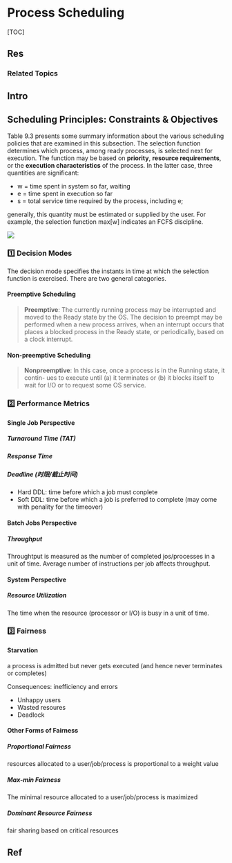 # Process Scheduling

[TOC]



## Res
### Related Topics



## Intro



## Scheduling Principles: Constraints & Objectives
Table 9.3 presents some summary information about the various scheduling policies that are examined in this subsection. The selection function determines which process, among ready processes, is selected next for execution. The function may be based on **priority**, **resource requirements**, or the **execution characteristics** of the process. In the latter case, three quantities are significant:
- w = time spent in system so far, waiting
- e = time spent in execution so far
- s = total service time required by the process, including e; 

generally, this quantity must be estimated or supplied by the user.
For example, the selection function max[w] indicates an FCFS discipline.

![](../../../../../../../../Assets/Pics/Screenshot%202023-05-18%20at%203.13.48%20PM.png)


### 1️⃣ Decision Modes
The decision mode specifies the instants in time at which the selection function is exercised. There are two general categories.
#### Preemptive Scheduling
> **Preemptive**: The currently running process may be interrupted and moved to the Ready state by the OS. The decision to preempt may be performed when a new process arrives, when an interrupt occurs that places a blocked process in the Ready state, or periodically, based on a clock interrupt.
#### Non-preemptive Scheduling
> **Nonpreemptive**: In this case, once a process is in the Running state, it contin- ues to execute until (a) it terminates or (b) it blocks itself to wait for I/O or to request some OS service.


### 2️⃣ Performance Metrics
#### Single Job Perspective
##### Turnaround Time (TAT)
##### Response Time
##### Deadline (时限/截止时间)
- Hard DDL: time before which a job must conplete
- Soft DDL: time before which a job is preferred to complete (may come with penality for the timeover)
#### Batch Jobs Perspective
##### Throughput
Throughtput is measured as the number of completed jos/processes in a unit of time.
Average number of instructions per job affects throughput.
#### System Perspective
##### Resource Utilization
The time when the resource (processor or I/O) is busy in a unit of time. 


### 3️⃣ Fairness
#### Starvation
a process is admitted but never gets executed (and hence never terminates or completes)

Consequences: inefficiency and errors
- Unhappy users
- Wasted resoures
- Deadlock
#### Other Forms of Fairness
##### Proportional Fairness
resources allocated to a user/job/process is proportional to a weight value
##### Max-min Fairness
The minimal resource allocated to a user/job/process is maximized
##### Dominant Resource Fairness
fair sharing based on critical resources





## Ref

